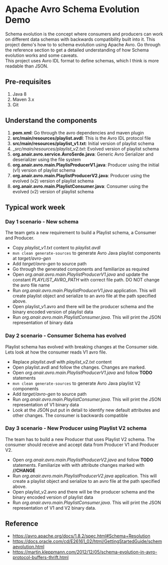 # Apache Avro Schema Evolution Demo
Schema evolution is the concept where consumers and producers can work on different data schemas with backwards compatibility built into it. This project demo's how to to schema evolution using Apache Avro. Go through the reference section to get a detailed understanding of how Schema evolution works and some caveats.      
This project uses Avro IDL format to define schemas, which I think is more readable than JSON.


## Pre-requisites
1. Java 8
2. Maven 3.x
3. Git

## Understand the components
1. __pom.xml__: Go through the avro dependencies and maven plugin 
2. __src/main/resources/playlist.avdl__: This is the Avro IDL protocol file
3. __src/main/resources/playlist_v1.txt__: Initial version of playlist schema
4. __src/main/resources/playlist_v2.txt_: Evolved version of playlist schema
5. __org.anair.avro.service.AvroSerde.java__: Generic Avro Serializer and deserializer using the file system
6. __org.anair.avro.main.PlaylisProducerV1.java__: Producer using the initial (v1) version of playlist schema
7. __org.anair.avro.main.PlaylistProducerV2.java__: Producer using the evolved (v2) version of playlist schema
8. __org.anair.avro.main.PlaylistConsumer.java__: Consumer using the evolved (v2) version of playlist schema



## Typical work week
### Day 1 scenario  - New schema
The team gets a new requirement to build a Playlist schema, a Consumer and Producer.

- Copy _playlist_v1.txt_ content to _playlist.avdl_
- `mvn clean generate-sources` to generate Avro Java playlist components at _target/avro-gen_
- Add _target/avro-gen_ to source path
- Go through the generated components and familiarize as required
- Open _org.anair.avro.main.PlaylistProducerV1.java_ and update the constant _PLAYLIST_AVRO_PATH_ with correct file path. DO NOT change the avro file name
- Run _org.anair.avro.main.PlaylistProducerV1.java_ application. This will create playlist object and serialize to an avro file at the path specified above. 
- Open playlist_v1.avro and there will be the producer schema and the binary encoded version of playlist data
- Run _org.anair.avro.main.PlaylistConsumer.java_. This will print the JSON representation of binary data


### Day 2 scenario - Consumer Schema has evolved
Playlist schema has evolved with breaking changes at the Consumer side. Lets look at how the consumer reads V1 avro file.

- Replace _playlist.avdl_ with _playlist_v2.txt_ content
- Open playlist.avdl and follow the changes. Changes are marked.
- Open _org.anair.avro.main.PlaylistProducerV1.java_ and follow __TODO__ statements
- `mvn clean generate-sources` to generate Avro Java playlist V2 components
- Add _target/avro-gen_ to source path
- Run _org.anair.avro.main.PlaylistConsumer.java_. This will print the JSON representation of V1 binary data
- Look at the JSON put put in detail to identify new default attributes and other changes. The consumer is backwards compatible

### Day 3 scenario - New Producer using Playlist V2 schema
The team has to build a new Producer that uses Playlist V2 schema. The consumer should receive and accept data from Producer V1 and Producer V2.

- Open _org.anair.avro.main.PlaylistProducerV2.java_ and follow __TODO__ statements. Familiarize with with attribute changes marked with __//CHANGE__
- Run _org.anair.avro.main.PlaylistProducerV2.java_ application. This will create a playlist object and serialize to an avro file at the path specified above. 
- Open playlist_v2.avro and there will be the producer schema and the binary encoded version of playlist data
- Run _org.anair.avro.main.PlaylistConsumer.java_. This will print the JSON representation of V1 and V2 binary data.


## Reference
- https://avro.apache.org/docs/1.8.2/spec.html#Schema+Resolution
- https://docs.oracle.com/cd/E26161_02/html/GettingStartedGuide/schemaevolution.html
- https://martin.kleppmann.com/2012/12/05/schema-evolution-in-avro-protocol-buffers-thrift.html
